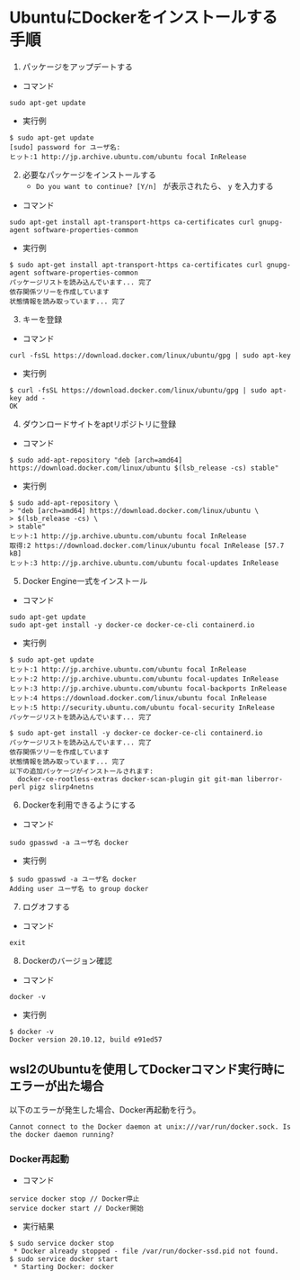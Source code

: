 # UbuntuにDockerをインストールする手順

1. パッケージをアップデートする
- コマンド
```
sudo apt-get update
```

- 実行例
```
$ sudo apt-get update
[sudo] password for ユーザ名:
ヒット:1 http://jp.archive.ubuntu.com/ubuntu focal InRelease
```

2. 必要なパッケージをインストールする
    - `Do you want to continue? [Y/n] ` が表示されたら、 `y` を入力する
- コマンド
```
sudo apt-get install apt-transport-https ca-certificates curl gnupg-agent software-properties-common
```

- 実行例
```
$ sudo apt-get install apt-transport-https ca-certificates curl gnupg-agent software-properties-common
パッケージリストを読み込んでいます... 完了
依存関係ツリーを作成しています
状態情報を読み取っています... 完了
```

3. キーを登録
- コマンド
```
curl -fsSL https://download.docker.com/linux/ubuntu/gpg | sudo apt-key
```

- 実行例
```
$ curl -fsSL https://download.docker.com/linux/ubuntu/gpg | sudo apt-key add -
OK
```

4. ダウンロードサイトをaptリポジトリに登録
- コマンド
```
$ sudo add-apt-repository "deb [arch=amd64] https://download.docker.com/linux/ubuntu $(lsb_release -cs) stable"
```

- 実行例
```
$ sudo add-apt-repository \
> "deb [arch=amd64] https://download.docker.com/linux/ubuntu \
> $(lsb_release -cs) \
> stable"
ヒット:1 http://jp.archive.ubuntu.com/ubuntu focal InRelease
取得:2 https://download.docker.com/linux/ubuntu focal InRelease [57.7 kB]
ヒット:3 http://jp.archive.ubuntu.com/ubuntu focal-updates InRelease
```

5. Docker Engine一式をインストール
- コマンド
```
sudo apt-get update
sudo apt-get install -y docker-ce docker-ce-cli containerd.io
```

- 実行例
```
$ sudo apt-get update
ヒット:1 http://jp.archive.ubuntu.com/ubuntu focal InRelease
ヒット:2 http://jp.archive.ubuntu.com/ubuntu focal-updates InRelease
ヒット:3 http://jp.archive.ubuntu.com/ubuntu focal-backports InRelease
ヒット:4 https://download.docker.com/linux/ubuntu focal InRelease
ヒット:5 http://security.ubuntu.com/ubuntu focal-security InRelease
パッケージリストを読み込んでいます... 完了
```

```
$ sudo apt-get install -y docker-ce docker-ce-cli containerd.io
パッケージリストを読み込んでいます... 完了
依存関係ツリーを作成しています
状態情報を読み取っています... 完了
以下の追加パッケージがインストールされます:
  docker-ce-rootless-extras docker-scan-plugin git git-man liberror-perl pigz slirp4netns
```

6. Dockerを利用できるようにする
- コマンド
```
sudo gpasswd -a ユーザ名 docker
```

- 実行例
```
$ sudo gpasswd -a ユーザ名 docker
Adding user ユーザ名 to group docker
```

7. ログオフする
- コマンド
```
exit
```

8. Dockerのバージョン確認
- コマンド
```
docker -v
```

- 実行例
```
$ docker -v
Docker version 20.10.12, build e91ed57
```

## wsl2のUbuntuを使用してDockerコマンド実行時にエラーが出た場合
以下のエラーが発生した場合、Docker再起動を行う。

```
Cannot connect to the Docker daemon at unix:///var/run/docker.sock. Is the docker daemon running?
```

### Docker再起動
- コマンド
```
service docker stop // Docker停止
service docker start // Docker開始
```

- 実行結果
```
$ sudo service docker stop
 * Docker already stopped - file /var/run/docker-ssd.pid not found.
$ sudo service docker start
 * Starting Docker: docker
```

